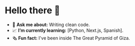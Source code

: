 # Hello there 👋

- 💬 **Ask me about:** Writing clean code.
- 📈 **I’m currently learning:** [Python, Next.js, Spanish].
- 🗞️ **Fun fact:** I've been inside The Great Pyramid of Giza.

<!--
Here are some ideas to get you started:

- 🔭 I’m currently working on ... 
- 🌱 I’m currently learning ...
- 👯 I’m looking to collaborate on ...
- 🤔 I’m looking for help with ...
-->
